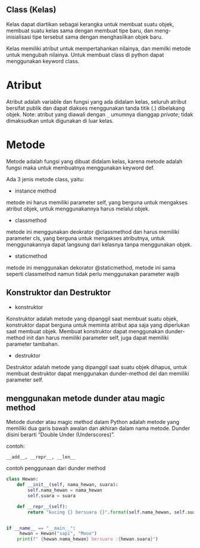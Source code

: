 ## Class (Kelas)

Kelas dapat diartikan sebagai kerangka untuk membuat suatu objek, membuat suatu kelas sama dengan membuat tipe baru, dan meng-inisialisasi tipe tersebut sama dengan menghasilkan objek baru.

Kelas memiliki atribut untuk mempertahankan nilainya, dan memilki metode untuk mengubah nilainya. Untuk membuat class di python dapat menggunakan keyword class.

# Atribut

Atribut adalah variable dan fungsi yang ada didalam kelas, seluruh atribut bersifat publik dan dapat diakses menggunakan tanda titik (.) dibelakang objek. Note: atribut yang diawali dengan `_` umumnya dianggap *private*; tidak dimaksudkan untuk digunakan di luar kelas.

# Metode 

Metode adalah fungsi yang dibuat didalam kelas, karena metode adalah fungsi maka untuk membuatnya menggunakan keyword def.

Ada 3 jenis metode class, yaitu:

- instance method

metode ini harus memiliki parameter self, yang berguna untuk mengakses atribut objek, untuk menggunakannya harus melalui objek.

- classmethod

metode ini menggunakan deokrator @classmethod dan harus memiliki parameter cls, yang berguna untuk mengakses atributnya, untuk menggunakannya dapat langsung dari kelasnya tanpa menggunakan objek.

- staticmethod

metode ini menggunakan dekorator @staticmethod, metode ini sama seperti classmethod namun tidak perlu menggunakan parameter wajib

## Konstruktor dan Destruktor

- konstruktor

Konstruktor adalah metode yang dipanggil saat membuat suatu objek, konstruktor dapat berguna untuk meminta atribut apa saja yang diperlukan saat membuat objek. Membuat konstruktor dapat menggunakan dunder-method init dan harus memiliki parameter self, juga dapat memiliki parameter tambahan.

- destruktor

Destruktor adalah metode yang dipanggil saat suatu objek dihapus, untuk membuat destruktor dapat menggunakan dunder-method del dan memiliki parameter self.


## menggunakan metode dunder atau magic method
Metode dunder atau magic method dalam Python adalah metode yang memiliki dua garis bawah awalan dan akhiran dalam nama metode. Dunder disini berarti “Double Under (Underscores)”.

contoh:
```
__add__, __repr__, __len__
```

contoh penggunaan dari dunder method
```python
class Hewan:
    def __init__(self, nama_hewan, suara):
        self.nama_hewan = nama_hewan
        self.suara = suara

    def __repr__(self):
        return "kucing {} bersuara {}".format(self.nama_hewan, self.suara)


if __name__ == "__main__":
     hewan = Hewan("sapi", "Mooo")
    print(f" {hewan.nama_hewan} bersuara :{hewan.suara}")
```
